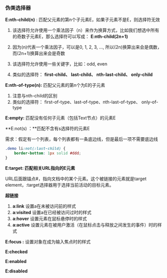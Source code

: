 ### 伪类选择器

**E:nth-child(n)** : 匹配父元素的第n个子元素E，如果子元素不是E，则选择符无效

1. 该选择符允许使用一个乘法因子（n）来作为换算方式，比如我们想选中所有的奇数子元素E，那么选择符可以写成： **E:nth-child(2n+1)**

2. 因为(n)代表一个乘法因子，可以是0, 1, 2, 3, ..., 所以(2n)换算出来会是偶数，而(2n+1)换算出来会是奇数

3. 该选择符允许使用一些关键字，比如：odd, even

4. 类似的选择符： **first-child、 last-child、 nth-last-child、 only-child**

   

**E:nth-of-type(n):** 匹配父元素的第n个为E的子元素

1. 注意与nth-child的区别
2. 类似的选择符： first-of-type、last-of-type、nth-last-of-type、 only-of-type



**E:empty:** 匹配没有任何子元素（包括Text节点）的元素E



**E:not(s) ：**匹配不含有s选择符的元素E

需求：假定有一个列表，每个列表都有一条底边线，但是最后一项不需要底边线

```css
.demo li:not(:last-child) {
	border-bottom: 1px solid #ddd;
}
```



**E:target: 匹配相关URL指向的E元素**

URL后面跟锚点#，指向文档中的某个元素。这个被链接的元素就是target element，:target选择器用于选择当前活动的目标元素。



**超链接**

1. **a:link**  设置a在未被访问前的样式
2. **a:visited** 设置a在已经被访问过时的样式
3. **a:hover** 设置元素在鼠标悬停时的样式
4. **a:active** 设置元素在被用户激活（在鼠标点击与释放之间发生的事件）时的样式

**E:focus :** 设置对象在成为输入焦点时的样式

**E:checked**

**E:enabled**

**E:disabled**









